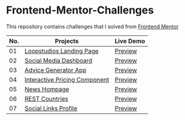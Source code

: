 # Frontend-Mentor-Challenges
This repository contains challenges that I solved from [Frontend Mentor](https://www.frontendmentor.io/challenges)

| No. | Projects | Live Demo |
| --- | --- | --- |
| 01 |[Loopstudios Landing Page](https://github.com/suraj-py/Frontend-Mentor-Challenges/tree/master/Loopstudios%20Landing%20Page)|[Preview](https://loopstudios-page-fm.netlify.app/)|
| 02 |[Social Media Dashboard](https://github.com/suraj-py/Frontend-Mentor-Challenges/tree/master/Social%20Media%20Dashboard)|[Preview](https://social-media-dashboard-fm.netlify.app/)|
| 03 |[Advice Generator App](https://github.com/suraj-py/Frontend-Mentor-Challenges/tree/master/Advice%20Generator%20App)|[Preview](https://advice-generator-main-fm.netlify.app/)|
| 04 |[Interactive Pricing Component](https://github.com/suraj-py/Frontend-Mentor-Challenges/tree/master/Interactive%20Pricing%20Component) | [Preview](https://interactive-pricing-comp-fm.netlify.app/)|
| 05 |[News Hompage](https://github.com/suraj-py/Frontend-Mentor-Challenges/tree/master/News%20Homepage)|[Preview](https://new-homepage-fm.netlify.app/)|
| 06 |[REST Countries](https://github.com/suraj-py/Frontend-Mentor-Challenges/tree/master/REST%20Countries)|[Preview](https://restcountriessite.netlify.app/)|
| 07 |[Social Links Profile](https://github.com/suraj-py/Frontend-Mentor-Challenges/tree/master/Social%20Links%20Profile)|[Preview](https://social-links-fm.netlify.app/)|
